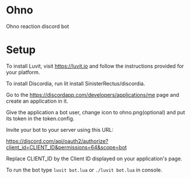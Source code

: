 # Ohno

Ohno reaction discord bot

# Setup

To install Luvit, visit https://luvit.io and follow the instructions provided for your platform.

To install Discordia, run lit install SinisterRectus/discordia.

Go to the https://discordapp.com/developers/applications/me page and create an application in it.

Give the application a bot user, change icon to ohno.png(optional) and put its token in the token.config.

Invite your bot to your server using this URL:

https://discord.com/api/oauth2/authorize?client_id=CLIENT_ID&permissions=64&scope=bot

Replace CLIENT_ID by the Client ID displayed on your application's page.

To run the bot type `luvit bot.lua` or `./luvit bot.lua` in console.
